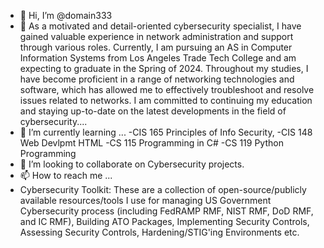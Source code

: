 - 👋 Hi, I’m @domain333
- 👀 As a motivated and detail-oriented cybersecurity specialist, I have gained valuable experience in network administration and support through various roles. Currently, I am pursuing an AS in Computer Information Systems from Los Angeles Trade Tech College and am expecting to graduate in the Spring of 2024. Throughout my studies, I have become proficient in a range of networking technologies and software, which has allowed me to effectively troubleshoot and resolve issues related to networks. I am committed to continuing my education and staying up-to-date on the latest developments in the field of cybersecurity....
- 🌱 I’m currently learning ...
  -CIS 165 Principles of Info Security,
  -CIS 148 Web Devlpmt HTML
  -CS 115 Programming in C#
  -CS 119 Python Programming
- 💞️ I’m looking to collaborate on Cybersecurity projects.
- 📫 How to reach me ...
- Cybersecurity Toolkit:
  These are a collection of open-source/publicly available resources/tools I use for managing US Government Cybersecurity process (including FedRAMP RMF, NIST RMF, DoD RMF, and IC RMF), Building ATO Packages, Implementing Security Controls, Assessing Security Controls, Hardening/STIG'ing Environments etc.

<!---
domain333/domain333 is a ✨ special ✨ repository because its `README.md` (this file) appears on your GitHub profile.
You can click the Preview link to take a look at your changes.
--->
